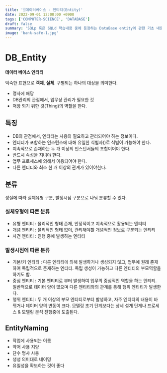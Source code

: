 ```yaml
---
title: '🗄️데이터베이스 - 엔티티(Entity)'
date: 2022-09-01 12:00:00 +0900
tags: ['COMPUTER-SCIENCE', 'DATABASE']
draft: false
summary: 'SQLp 혹은 SQLd 학습내용 중에 등장하는 DataBase entity에 관한 기초 내용들 정리'
image: 'bank-safe-1.jpg'
---
```


# DB_Entity

**데이터 베이스 엔티티**

익숙한 표현으로 **객체**, **실체**. 구별되는 하나의 대상을 의미한다.
- 명사에 해당
- DB관리의 관점에서, 업무상 관리가 필요한 것
- 저장 되기 위한 것(Thing)의 역할을 한다.

## 특징
- DB의 관점에서, 엔티티는 사용의 필요하고 관리되어야 하는 정보이다.
- 엔티티가 포함하는 인스턴스에 대해 유일한 식별자()로 식별이 가능해야 한다.
- 지속적으로 존재하는 두 개 이상의 인스턴서들의 조합이어야 한다.
- 반드시 속성을 지녀야 한다.
- 업무 프로세스에 의해서 이용되어야 한다.
- 다른 엔티티와 최소 한 개 이상의 관계가 있어야한다.

## 분류
성질에 따라 실체유형 구분, 발생시점 구분으로 나눠 분류할 수 있다.

### 실체유형에 따른 분류
- 유형 엔티티 : 물리적인 형태 존재, 안정적이고 지속적으로 활용되는 엔티티
- 개념 엔티티 : 물리적인 형태 없이, 관리해야할 개념적인 정보로 구분되는 엔티티
- 사건 엔티티 : 진행 중에 발생하는 엔티티

### 발생시점에 따른 분류
- 기본/키 엔티티 : 다른 엔티티에 의해 발생하거나 생성되지 않고, 업무에 원래 존재하여 독립적으로 존재하는 엔티티. 독립 생성이 가능하고 다른 엔티티의 부모역할을 하기도 함.
- 중심 엔티티 : 기본 엔티티로 부터 발생하여 업무의 중심적인 역할을 하는 엔티티. 일반적으로 데이터 양이 많으며 다른 엔티티와의 관계를 통해 행위 엔티티가 발생한다.
- 행위 엔티티 : 두 개 이상의 부모 엔티티로부터 발생하고, 자주 엔티티의 내용이 바뀌거나 데이터 양의 변동이 크다. 모델링 초기 단계보다는 상세 설계 단계나 프로세스 & 모델링 분석 진행중에 도출된다.

## EntityNaming
- 작업에 사용되는 이름
- 약어 사용 지양
- 단수 명사 사용
- 생성 의미대로 네이밍
- 유일성을 확보하는 것이 좋다